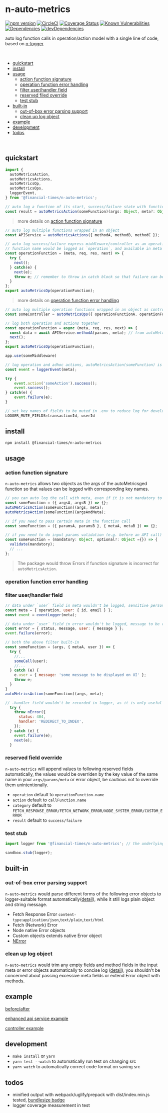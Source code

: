 # n-auto-metrics

[![npm version](https://badge.fury.io/js/%40financial-times%2Fn-auto-metrics.svg)](https://badge.fury.io/js/%40financial-times%2Fn-auto-metrics) [![CircleCI](https://circleci.com/gh/Financial-Times/n-auto-metrics.svg?style=shield)](https://circleci.com/gh/Financial-Times/n-auto-metrics) [![Coverage Status](https://coveralls.io/repos/github/Financial-Times/n-auto-metrics/badge.svg?branch=master)](https://coveralls.io/github/Financial-Times/n-auto-metrics?branch=master) 
[![Known Vulnerabilities](https://snyk.io/test/github/Financial-Times/n-auto-metrics/badge.svg)](https://snyk.io/test/github/Financial-Times/n-auto-metrics) [![Dependencies](https://david-dm.org/Financial-Times/n-auto-metrics.svg)](https://david-dm.org/Financial-Times/n-auto-metrics) [![devDependencies](https://david-dm.org/Financial-Times/n-auto-metrics/dev-status.svg)](https://david-dm.org/Financial-Times/n-auto-metrics?type=dev)

auto log function calls in operation/action model with a single line of code, based on [n-logger](https://github.com/Financial-Times/n-logger)

<br>

- [quickstart](#quickstart)
- [install](#install)
- [usage](#usage)
   * [action function signature](#action-function-signature)
   * [operation function error handling](#operation-function-error-handling)
   * [filter user/handler field](#filter-userhandler-field)
   * [reserved filed override](#reserved-field-override)
   * [test stub](#test-stub)
- [built-in](#built-in)
   * [out-of-box error parsing support](#out-of-box-error-parsing-support)
   * [clean up log object](#clean-up-log-object)
- [example](#example)
- [development](#development)
- [todos](#todos)

<br>

## quickstart
```js
import { 
  autoMetricsAction, 
  autoMetricsActions, 
  autoMetricsOp,
  autoMetricsOps,
  loggerEvent,
} from '@financial-times/n-auto-metrics';
```

```js
// auto log a function of its start, success/failure state with function name as `action`
const result = autoMetricsAction(someFunction)(args: Object, meta?: Object);
```
> more details on [action function signature](#action-function-signature)

```js
// auto log multiple functions wrapped in an object
const APIService = autoMetricsActions({ methodA, methodB, methodC });
```

```js
// auto log success/failure express middleware/controller as an operation function 
// function name would be logged as `operation`, and available in meta
const operationFunction = (meta, req, res, next) => {
  try {
    next();
  } catch(e) {
    next(e);
    throw e; // remember to throw in catch block so that failure can be logged correctly
  }
};
export autoMetricsOp(operationFunction);
```
> more details on [operation function error handling](#operation-function-error-handling)

```js
// auto log multiple operation functions wrapped in an object as controller
const someController = autoMetricsOps({ operationFunctionA, operationFuncitonB });
```

```js
// log both operation and actions together
const operationFunction = async (meta, req, res, next) => {
  const data = await APIService.methodA(params, meta); // from autoMetricsActions
  next();
};
export autoMetricsOp(operationFunction);

app.use(someMiddleware)
```

```js
// log operation and adhoc actions, autoMetricsAction(someFunction) is recommended
const event = loggerEvent(meta);

try {
    event.action('someAction').success();
    event.success();
} catch(e) {
    event.failure(e);
}
```


```js
// set key names of fields to be muted in .env to reduce log for development or filter fields in production
LOGGER_MUTE_FIELDS=transactionId, userId
```

## install
```shell
npm install @financial-times/n-auto-metrics
```

## usage

### action function signature

`n-auto-metrics` allows two objects as the args of the autoMetricsged function so that values can be logged with corresponding key names.
```js
// you can auto log the call with meta, even if it is not mandatory to the function
const someFunction = ({ argsA, argsB }) => {};
autoMetricsAction(someFunction)(args, meta);
autoMetricsAction(someFunction)(argsAndMeta);

// if you need to pass certain meta in the function call
const someFunction = ({ paramsA, paramsB }, { metaA, metaB }) => {};

// if you need to do input params validation (e.g. before an API call)
const someFunction = (mandatory: Object, optional?: Object ={}) => {
  validate(mandatory);
  // ...
};
```

> The package would throw Errors if function signature is incorrect for `autoMetricsAction`.

### operation function error handling

### filter user/handler field
```js
// data under `user` field in meta wouldn't be logged, sensitive personal data could be put here
const meta = { operation, user: { id, email } };
const event = eventLogger(meta);

// data under `user` field in error wouldn't be logged, message to be rendered on UI could be put here
const error = { status, message, user: { message } };
event.failure(error);

// both the above filter built-in
const someFunction = (args, { metaA, user }) => {
  try {
    //...
    someCall(user);
    //...
  } catch (e) {
    e.user = { message: 'some message to be displayed on UI' };
    throw e;
  }
}
autoMetricsAction(someFunction)(args, meta);
````
```js
// .handler field wouldn't be recorded in logger, as it is only useful for error handler
  try {
    throw nError({
      status: 404,
      handler: 'REDIRECT_TO_INDEX',
    });
  } catch (e) {
    event.failure(e);
    next(e);
  }
````

### reserved field override
`n-auto-metrics` will append values to following reserved fields automatically, the values would be overriden by the key value of the same name in your `args/params/meta` or error object, be cautious not to override them unintentionally.
* `operation` default to `operationFunction.name`
* `action` default to `callFunction.name`
* `category` default to `FETCH_RESPONSE_ERROR/FETCH_NETWORK_ERROR/NODE_SYSTEM_ERROR/CUSTOM_ERROR`
* `result` default to `success/failure`

### test stub

```js
import logger from '@financial-times/n-auto-metrics'; // the underlying logger instance (`n-logger`)

sandbox.stub(logger);
```

## built-in

### out-of-box error parsing support

`n-auto-metrics` would parse different forms of the following error objects to logger-suitable format automatically([detail](src/failure.js)), while it still logs plain object and string message.
* Fetch Response Error `content-type`:`application/json`,`text/plain`,`text/html`
* Fetch (Network) Error
* Node native Error objects
* Custom objects extends native Error object
* [NError](https://github.com/Financial-Times/n-error)

### clean up log object

`n-auto-metrics` would trim any empty fields and method fields in the input meta or error objects automatically to concise log ([detail](src/index.js)), you shouldn't be concerned about passing excessive meta fields or extend Error object with methods.

## example
[before/after](example/EXAMPLE.md)

[enhanced api service example](https://github.com/Financial-Times/newspaper-mma/blob/master/server/apis/newspaper-info-svc.js)

[controller example](https://github.com/Financial-Times/newspaper-mma/blob/master/server/routes/delivery-address/controller.js)

## development
* `make install` or `yarn`
* `yarn test --watch` to automatically run test on changing src
* `yarn watch` to automatically correct code format on saving src

## todos
* minified output with webpack/uglify/prepack with dist/index.min.js tested, [bundlesize badge](https://unpkg.com/#/)
* logger coverage measurement in test
